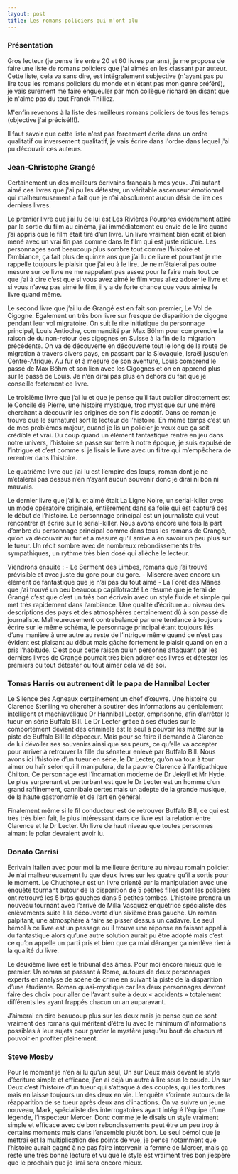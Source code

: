 ```yaml
---
layout: post
title: Les romans policiers qui m'ont plu
---
```


### Présentation

Gros lecteur (je pense lire entre 20 et 60 livres par ans), je me propose de faire une liste de romans policiers que j'ai aimés en les classant par auteur. Cette liste, cela va sans dire, est intégralement subjective (n'ayant pas pu lire tous les romans policiers du monde et n'étant pas mon genre préféré), je vais surement me faire engueuler par mon collègue richard en disant que je n'aime pas du tout Franck Thilliez.

M'enfin revenons à la liste des meilleurs romans policiers de tous les temps (objective j'ai précisé!!!).

Il faut savoir que cette liste n'est pas forcement écrite dans un ordre qualitatif ou inversement qualitatif, je vais écrire dans l'ordre dans lequel j'ai pu découvrir ces auteurs.


### Jean-Christophe Grangé


Certainement un des meilleurs écrivains français à mes yeux. J'ai autant aimé ces livres que j'ai pu les détester, un véritable ascenseur émotionnel qui malheureusement a fait que je n’ai absolument aucun désir de lire ces derniers livres.

Le premier livre que j’ai lu de lui est Les Rivières Pourpres évidemment attiré par la sortie du film au cinéma, j’ai immédiatement eu envie de le lire quand j’ai appris que le film était tiré d’un livre.
Un livre vraiment bien écrit et bien mené avec un vrai fin pas comme dans le film qui est juste ridicule. Les personnages sont beaucoup plus sombre tout comme l’histoire et l’ambiance, ça fait plus de quinze ans que j’ai lu ce livre et pourtant je me rappelle toujours le plaisir que j’ai eu à le lire.
Je ne m’étalerai pas outre mesure sur ce livre ne me rappelant pas assez pour le faire mais tout ce que j’ai à dire c’est que si vous avez aimé le film vous allez adorer le livre et si vous n’avez pas aimé le film, il y a de forte chance que vous aimiez le livre quand même.

Le second livre que j’ai lu de Grangé est en fait son premier, Le Vol de Cigogne. Egalement un très bon livre sur fresque de disparition de cigogne pendant leur vol migratoire. On suit le rite initiatique du personnage principal, Louis Antioche, commandité par Max Böhm pour comprendre la raison de du non-retour des cigognes en Suisse à la fin de la migration précédente. On va de découverte en découverte tout le long de la route de migration à travers divers pays, en passant par la Slovaquie, Israël jusqu’en Centre-Afrique. Au fur et à mesure de son aventure, Louis comprend le passé de Max Böhm et son lien avec les Cigognes et on en apprend plus sur le passé de Louis.
 Je n’en dirai pas plus en dehors du fait que je conseille fortement ce livre.

Le troisième livre que j’ai lu et que je pense qu’il faut oublier directement est le Concile de Pierre, une histoire mystique, trop mystique sur une mère cherchant à découvrir les origines de son fils adoptif. Dans ce roman je trouve que le surnaturel sort le lecteur de l’histoire. En même temps c’est un de mes problèmes majeur, quand je lis un policier je veux que ça soit crédible et vrai. Du coup quand un élément fantastique rentre en jeu dans notre univers, l’histoire se passe sur terre à notre époque, je suis expulsé de l’intrigue et c’est comme si je lisais le livre avec un filtre qui m’empêchera de rerentrer dans l’histoire.

Le quatrième livre que j’ai lu est l’empire des loups, roman dont je ne m’étalerai pas dessus n’en n’ayant aucun souvenir donc je dirai ni bon ni mauvais.

Le dernier livre que j’ai lu et aimé était La Ligne Noire, un serial-killer avec un mode opératoire originale, entièrement dans sa folie qui est capturé dès le début de l’histoire. Le personnage principal est un journaliste qui veut rencontrer et écrire sur le serial-killer. Nous avons encore une fois la part d’ombre du personnage principal comme dans tous les romans de Grangé, qu’on va découvrir au fur et à mesure qu’il arrive à en savoir un peu plus sur le tueur. Un récit sombre avec de nombreux rebondissements très sympathiques, un rythme très bien dosé qui allèche le lecteur.

Viendrons ensuite :
	- Le Serment des Limbes, romans que j’ai trouvé prévisible et avec juste du gore pour du gore.
	- Miserere avec encore un élément de fantastique que je n’ai pas du tout aimé
	- La Forêt des Mânes que j’ai trouvé un peu beaucoup capillotracté
Le résumé que je ferai de Grangé c’est que c’est un très bon écrivain avec un style fluide et simple qui met très rapidement dans l’ambiance. Une qualité d’écriture au niveau des descriptions des pays et des atmosphères certainement dû à son passé de journaliste. Malheureusement contrebalancé par une tendance à toujours écrire sur le même schéma, le personnage principal étant toujours liés d’une manière à une autre au reste de l’intrigue même quand ce n’est pas évident est plaisant au début mais gâche fortement le plaisir quand on en a pris l’habitude. C’est pour cette raison qu’un personne attaquant par les derniers livres de Grangé pourrait très bien adorer ces livres et détester les premiers ou tout détester ou tout aimer cela va de soi.


### Tomas Harris ou autrement dit le papa de Hannibal Lecter


Le Silence des Agneaux certainement un chef d’œuvre. Une histoire ou Clarence Sterlling va chercher à soutirer des informations au génialement intelligent et machiavélique Dr Hannibal Lecter, emprisonné, afin d’arrêter le tueur en série Buffalo Bill. Le Dr Lecter grâce à ses études sur le comportement déviant des criminels est le seul à pouvoir les mettre sur la piste de Buffalo Bill le dépeceur. Mais pour se faire il demande à Clarence de lui dévoiler ses souvenirs ainsi que ses peurs, ce qu’elle va accepter pour arriver à retrouver la fille du sénateur enlevé par Buffalo Bill. 
Nous avons ici l’histoire d’un tueur en série, le Dr Lecter, qu’on va tour à tour aimer ou haïr selon qui il manipulera, de la pauvre Clarence à l’antipathique Chilton. Ce personnage est l’incarnation moderne de Dr Jekyll et Mr Hyde. Le plus surprenant et perturbant est que le Dr Lecter est un homme d’un grand raffinement, cannibale certes mais un adepte de la grande musique, de la haute gastronomie et de l’art en général.

Finalement même si le fil conducteur est de retrouver Buffalo Bill, ce qui est très très bien fait, le plus intéressant dans ce livre est la relation entre Clarence et le Dr Lecter.
Un livre de haut niveau que toutes personnes aimant le polar devraient avoir lu.


### Donato Carrisi


Ecrivain Italien avec pour moi la meilleure écriture au niveau romain policier. Je n’ai malheureusement lu que deux livres sur les quatre qu’il a sortis pour le moment.
Le Chuchoteur est un livre orienté sur la manipulation avec une enquête tournant autour de la disparition de 5 petites filles dont les policiers ont retrouvé les 5 bras gauches dans 5 petites tombes.
L’histoire prendra un nouveau tournant avec l’arrivé de Milla Vasquez enquêtrice spécialiste des enlèvements suite à la découverte d’un sixième bras gauche.
Un roman palpitant, une atmosphère à faire se pisser dessus un cadavre. Le seul bémol à ce livre est un passage ou il  trouve une réponse en faisant appel à du fantastique alors qu’une autre solution aurait pu être adopté mais c’est ce qu’on appelle un parti pris et bien que ça m’ai déranger ça n’enlève rien à la qualité du livre.

Le deuxième livre est le tribunal des âmes. Pour moi encore mieux que le premier. Un roman se passant à Rome, autours de deux personnages experts en analyse de scène de crime en suivant la piste de la disparition d’une étudiante. Roman quasi-mystique car les deux personnages devront faire des choix pour aller de l’avant suite à deux « accidents » totalement différents les ayant frappés chacun un an auparavant.

J’aimerai en dire beaucoup plus sur les deux mais je pense que ce sont vraiment des romans qui méritent d’être lu avec le minimum d’informations possibles à leur sujets pour garder le mystère jusqu’au bout de chacun et pouvoir en profiter pleinement.


### Steve Mosby


Pour le moment je n’en ai lu qu’un seul, Un sur Deux mais devant le style d’écriture simple et efficace, j’en ai déjà un autre à lire sous le coude.
Un sur Deux c’est l’histoire d’un tueur qui s’attaque à des couples, qui les tortures mais en laisse toujours un des deux en vie. L’enquête s’oriente autours de la réapparition de se tueur après deux ans d’inactions. On va suivre un jeune nouveau, Mark, spécialiste des interrogatoires ayant intégré l’équipe d’une légende, l’inspecteur Mercer. Donc comme je le disais un style vraiment simple et efficace avec de bon rebondissements peut être un peu trop à certains moments mais dans l’ensemble plutôt bon. Le seul bémol que je mettrai est la multiplication des points de vue, je pense notamment que l’histoire aurait gagné à ne pas faire intervenir la femme de Mercer, mais ça reste une très bonne lecture et vu que le style est vraiment très bon j’espère que le prochain que je lirai sera encore mieux.

